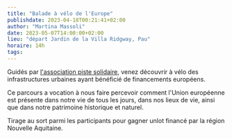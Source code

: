 ```yaml
---
title: "Balade à vélo de l'Europe"
publishdate: 2023-04-18T00:21:41+02:00
author: "Martina Massoli"
date: 2023-05-07T14:00:00+02:00
lieu: "départ Jardin de la Villa Ridgway, Pau"
horaire: 14h
tags:
---
```

Guidés par [l'association piste solidaire](https://www.pistes-solidaires.fr/), venez découvrir à vélo des infrastructures urbaines ayant bénéficié de financements européens.

<!--more-->

Ce parcours a vocation à nous faire percevoir comment l'Union européenne est présente dans notre vie de tous les jours, dans nos lieux de vie, ainsi que dans notre patrimoine historique et naturel.

Tirage au sort parmi les participants pour gagner unlot financé par la région Nouvelle Aquitaine.
